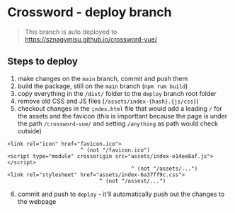 # Crossword - deploy branch

> This branch is auto deployed to https://sznagymisu.github.io/crossword-vue/

## Steps to deploy

1. make changes on the `main` branch, commit and push them
2. build the package, still on the `main` branch (`npm rum build`)
3. copy everything in the `/dist/` folder to the `deploy` branch root folder
4. remove old CSS and JS files (`/assets/index-{hash}.{js/css}`)
5. checkout changes in the `index.html` file that would add a leading `/` for the assets and the favicon (this is importtant because the page is under the path `/crossword-vue/` and setting `/anything` as path would check outside)
```
<link rel="icon" href="favicon.ico">
                       ^ (not "/favicon.ico")
<script type="module" crossorigin src="assets/index-e14ee8af.js"></script>
                                       ^ (not "/assets/...")
<link rel="stylesheet" href="assets/index-6a37ff9c.css">
                             ^ (not "/assest/...")
```
6. commit and push to `deploy` - it'll automatically push out the changes to the webpage
